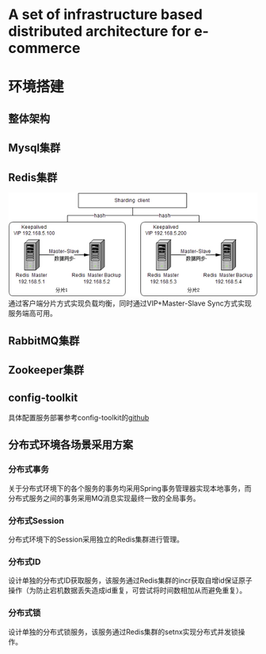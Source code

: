 # A set of infrastructure based distributed architecture for e-commerce

# 环境搭建
## 整体架构

## Mysql集群

## Redis集群
![sharding cluster](doc/redis_sharding_cluster.jpg)
通过客户端分片方式实现负载均衡，同时通过VIP+Master-Slave Sync方式实现服务端高可用。

## RabbitMQ集群

## Zookeeper集群

## config-toolkit
具体配置服务部署参考config-toolkit的<a href="https://github.com/dangdangdotcom/config-toolkit">github</a>

## 分布式环境各场景采用方案
### 分布式事务
关于分布式环境下的各个服务的事务均采用Spring事务管理器实现本地事务，而分布式服务之间的事务采用MQ消息实现最终一致的全局事务。

### 分布式Session
分布式环境下的Session采用独立的Redis集群进行管理。

### 分布式ID
设计单独的分布式ID获取服务，该服务通过Redis集群的incr获取自增id保证原子操作（为防止宕机数据丢失造成id重复，可尝试将时间数相加从而避免重复）。

### 分布式锁
设计单独的分布式锁服务，该服务通过Redis集群的setnx实现分布式并发锁操作。